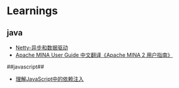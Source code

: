 # Learnings
## java
* [Netty-异步和数据驱动](https://waylau.gitbooks.io/essential-netty-in-action/content/GETTING%20STARTED/Asynchronous%20and%20Event%20Driven.html)
* [Apache MINA User Guide 中文翻译《Apache MINA 2 用户指南》](https://waylau.gitbooks.io/apache-mina-2-user-guide/content/index.html)

##javascript##
* [理解JavaScript中的依赖注入](http://www.html-js.com/article/2598)
